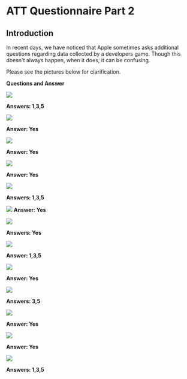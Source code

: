 # ATT Questionnaire Part 2

## Introduction

In recent days, we have noticed that Apple sometimes asks additional questions regarding data collected by a developers game.  Though this doesn't always happen, when it does, it can be confusing.

Please see the pictures below for clarification.

**Questions and Answer**

![](./../../resource/ATT/question-1.png)

**Answers: 1,3,5**

![](./../../resource/ATT/question-2.png)

**Answer: Yes**

![](./../../resource/ATT/question-3.png)

**Answer: Yes**

![](./../../resource/ATT/question-4.png)

**Answer: Yes**

![](./../../resource/ATT/question-5.png)

**Answers: 1,3,5**

![](./../../resource/ATT/question-6.png)
**Answer: Yes**

![](./../../resource/ATT/question-7.png)

**Answers: Yes**

![](./../../resource/ATT/question-8.png)

**Answer: 1,3,5**

![](./../../resource/ATT/question-9.png)

**Answer: Yes**

![](./../../resource/ATT/question-10.png)

**Answers: 3,5**

![](./../../resource/ATT/question-11.png)

**Answer: Yes**

![](./../../resource/ATT/question-12.png)

**Answer: Yes**

![](./../../resource/ATT/question-13.png)

**Answers: 1,3,5**
